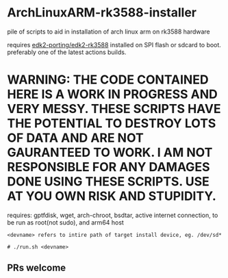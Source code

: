 # ArchLinuxARM-rk3588-installer
pile of scripts to aid in installation of arch linux arm on rk3588 hardware

requires [edk2-porting/edk2-rk3588](https://github.com/edk2-porting/edk2-rk3588) installed on SPI flash or sdcard to boot. preferably one of the latest actions builds.

# WARNING: THE CODE CONTAINED HERE IS A WORK IN PROGRESS AND VERY MESSY. THESE SCRIPTS HAVE THE POTENTIAL TO DESTROY LOTS OF DATA AND ARE NOT GAURANTEED TO WORK. I AM NOT RESPONSIBLE FOR ANY DAMAGES DONE USING THESE SCRIPTS. USE AT YOU OWN RISK AND STUPIDITY.

requires:
gptfdisk,
wget,
arch-chroot,
bsdtar,
active internet connection,
to be run as root(not sudo), 
and arm64 host

`<devname> refers to intire path of target install device, eg. /dev/sd*`

`# ./run.sh <devname>`

## PRs welcome
